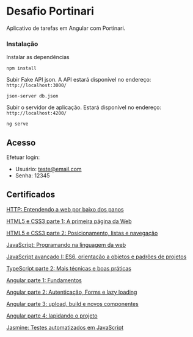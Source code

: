 # Desafio Portinari

Aplicativo de tarefas em Angular com Portinari.

### Instalação


Instalar as dependências

```
npm install
```

Subir Fake API json. A API estará disponível no endereço: `http://localhost:3000/`

```
json-server db.json

```

Subir o servidor de aplicação. Estará disponível no endereço: `http://localhost:4200/`

```
ng serve
```

## Acesso

Efetuar login:

* Usuário: teste@email.com
* Senha: 12345


## Certificados

[HTTP: Entendendo a web por baixo dos panos](https://cursos.alura.com.br/certificate/17913e77-f5e1-4e13-aae5-7d5fdd43064a)

[HTML5 e CSS3 parte 1: A primeira página da Web](https://cursos.alura.com.br/certificate/499bd763-dafd-43c2-8c3f-b97954f23a57)

[HTML5 e CSS3 parte 2: Posicionamento, listas e navegação](https://cursos.alura.com.br/certificate/8c6ec1b2-7514-40b6-a020-07a354d41f50)

[JavaScript: Programando na linguagem da web](https://cursos.alura.com.br/certificate/a420b76d-8f7c-4c5e-a800-ead8c8d019b3)

[JavaScript avançado I: ES6, orientação a objetos e padrões de projetos](https://cursos.alura.com.br/certificate/d59e18cc-ec57-48d3-a204-f0acc21ec1b8)

[TypeScript parte 2: Mais técnicas e boas práticas](https://cursos.alura.com.br/certificate/bc4f2648-ac32-4dea-a741-06e39f36eb20)

[Angular parte 1: Fundamentos](https://cursos.alura.com.br/certificate/8a168628-4503-4385-a759-7219519bb096)

[Angular parte 2: Autenticação, Forms e lazy loading](https://cursos.alura.com.br/certificate/233adda3-90ec-43a8-ab74-e108a4dab269)

[Angular parte 3: upload, build e novos componentes](https://cursos.alura.com.br/certificate/3e292897-e749-44d7-b552-6bcea78f0b46)

[Angular parte 4: lapidando o projeto](https://cursos.alura.com.br/certificate/96711a69-93b7-45e5-b54a-22a5fb1f4dda)

[Jasmine: Testes automatizados em JavaScript](https://cursos.alura.com.br/certificate/1b5abfe0-8e27-4d25-aa7f-e7e53c5ef1c2)



